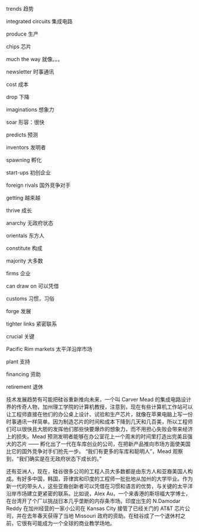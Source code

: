 trends 趋势

integrated circuits 集成电路

produce 生产

chips 芯片

much the way 就像。。。

newsletter 时事通讯

cost 成本

drop 下降

imaginations 想象力

soar 形容：很快

predicts 预测

inventors 发明者

spawning 孵化

start-ups 初创企业

foreign rivals 国外竞争对手

getting 越来越

thrive 成长

anarchy 无政府状态

orientals 东方人

constitute 构成

majority 大多数

firms 企业

can draw on 可以凭借

customs 习惯，习俗

forge 发展

tighter links 紧密联系

crucial 关键

Pacific Rim markets 太平洋沿岸市场

plant 支持

financing 资助

retirement 退休

技术发展趋势有可能把硅谷重新推向未来，一个叫 Carver Mead 的集成电路设计界的传奇人物，加州理工学院的计算机教授，注意到，现在有些计算机工作站可以让工程师直接在他们的办公桌上设计、试验和生产芯片，就像在苹果电脑上写一份时事通讯一样简单。因为制造芯片的时间和成本下降到几天和几百美，所以工程师们可以很快且大胆的发挥他们那些快要爆炸的想象力，而不用担心失败会带来经济上的损失。Mead 预测发明者能够在办公室花上一个周末的时间里打造出完美且强大的芯片 —— 孵化出了一代在车库创业的公司，在把新产品推向市场方面使美国比它的国外竞争对手们抢先一步。
“我们有更多的车库和聪明人”，Mead 观察到，“我们确实是在无政府状态下成长的。”

还有亚洲人，现在，硅谷很多公司的工程人员大多数都是由东方人和亚裔美国人构成。有好多中国，韩国，菲律宾和印度的工程师一批批地从加州的大学毕业。作为新一代的带头人，这些亚裔创新者可以凭借在习惯和语言的优势，与关键的太平洋沿岸市场建立更紧密的联系。比如说，Alex Au，一个来香港的斯坦福大学博士，在台湾开了个厂以挑战日本几乎垄断的内存条市场。印度出生的 N.Damodar Reddy 在加州经营的一家小公司在 Kansas City 接管了已经关门的 AT&T 芯片公司，并在去年春天获得了当地 Missouri 政府的资助。在硅谷成了一个退休村之前，它很有可能成为一个全球的商业教学场地。